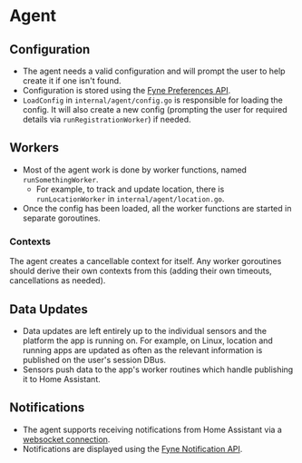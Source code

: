 # Agent
## Configuration

- The agent needs a valid configuration and will prompt the user to help create it if one isn't found.
- Configuration is stored using the [Fyne Preferences API](https://developer.fyne.io/explore/preferences). 
- `LoadConfig` in `internal/agent/config.go` is responsible for loading the
  config. It will also create a new config (prompting the user for required
  details via `runRegistrationWorker`) if needed. 


## Workers

- Most of the agent work is done by worker functions, named `runSomethingWorker`.  
  - For example, to track and update location, there is `runLocationWorker` in `internal/agent/location.go`.
- Once the config has been loaded, all the worker functions are started in separate goroutines.

### Contexts

The agent creates a cancellable context for itself. Any worker goroutines should
derive their own contexts from this (adding their own timeouts, cancellations as
needed). 

## Data Updates

- Data updates are left entirely up to the individual sensors and the platform
  the app is running on. For example, on Linux, location and running apps are
  updated as often as the relevant information is published on the user's
  session DBus. 
- Sensors push data to the app's worker routines which handle
  publishing it to Home Assistant. 
## Notifications

- The agent supports receiving notifications from Home Assistant via a
  [websocket
  connection](https://developers.home-assistant.io/docs/api/native-app-integration/notifications#enabling-websocket-push-notifications).
- Notifications are displayed using the [Fyne Notification
  API](https://developer.fyne.io/api/v2.3/notification.html). 
